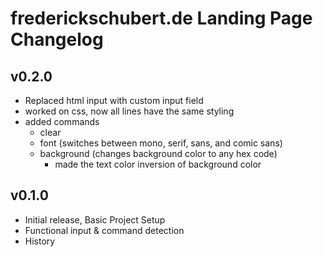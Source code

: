 # frederickschubert.de Landing Page Changelog

## v0.2.0
- Replaced html input with custom input field
- worked on css, now all lines have the same styling
- added commands
	- clear
	- font (switches between mono, serif, sans, and comic sans)
	- background (changes background color to any hex code)
		- made the text color inversion of background color

## v0.1.0
- Initial release, Basic Project Setup
- Functional input & command detection
- History
